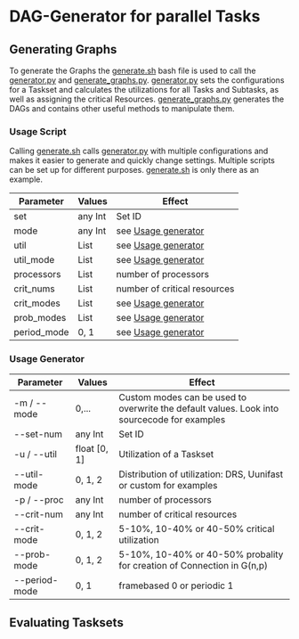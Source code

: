 # DAG-Generator for parallel Tasks

## Generating Graphs

To generate the Graphs the [generate.sh](./generate.sh) bash file is used to call the [generator.py](./generator/generator.py) and [generate_graphs.py](./generator/generate_graphs.py). [generator.py](./generator/generator.py) sets the configurations for a Taskset and calculates the utilizations for all Tasks and Subtasks, as well as assigning the critical Resources. [generate_graphs.py](./generator/generate_graphs.py) generates the DAGs and contains other useful methods to manipulate them.

### Usage Script

Calling [generate.sh](./generate.sh) calls [generator.py](./generator/generator.py) with multiple configurations and makes it easier to generate and quickly change settings. Multiple scripts can be set up for different purposes. [generate.sh](./generate.sh) is only there as an example. 

| Parameter | Values | Effect |
| -- | -- | -- |
| set | any Int | Set ID |
| mode | any Int | see [Usage generator](#usage-generator) |
| util | List  | see [Usage generator](#usage-generator) |
| util_mode | List | see [Usage generator](#usage-generator) |
| processors | List | number of processors |
| crit_nums | List | number of critical resources |
| crit_modes | List | see [Usage generator](#usage-generator) |
| prob_modes | List | see [Usage generator](#usage-generator) |
| period_mode | 0, 1 | see [Usage generator](#usage-generator) |

### Usage Generator

| Parameter | Values | Effect |
| -- | -- | -- |
| -m / --mode | 0,... | Custom modes can be used to overwrite the default values. Look into sourcecode for examples |
| --set-num | any Int | Set ID |
| -u / --util | float [0, 1]  | Utilization of a Taskset |
| --util-mode| 0, 1, 2 | Distribution of utilization: DRS, Uunifast or custom for examples |
| -p / --proc | any Int | number of processors |
| --crit-num | any Int | number of critical resources |
| --crit-mode | 0, 1, 2 | 5-10%, 10-40% or 40-50% critical utilization |
| --prob-mode | 0, 1, 2 | 5-10%, 10-40% or 40-50% probality for creation of Connection in G(n,p) |
| --period-mode | 0, 1 | framebased 0 or periodic 1 |

## Evaluating Tasksets

